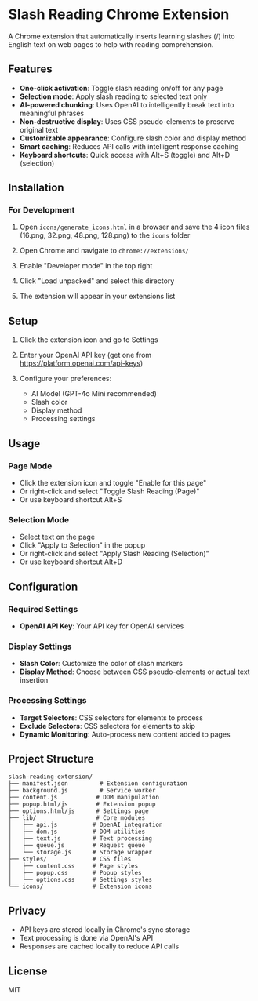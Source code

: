 # Slash Reading Chrome Extension

A Chrome extension that automatically inserts learning slashes (/) into English text on web pages to help with reading comprehension.

## Features

- **One-click activation**: Toggle slash reading on/off for any page
- **Selection mode**: Apply slash reading to selected text only
- **AI-powered chunking**: Uses OpenAI to intelligently break text into meaningful phrases
- **Non-destructive display**: Uses CSS pseudo-elements to preserve original text
- **Customizable appearance**: Configure slash color and display method
- **Smart caching**: Reduces API calls with intelligent response caching
- **Keyboard shortcuts**: Quick access with Alt+S (toggle) and Alt+D (selection)

## Installation

### For Development

1. Open `icons/generate_icons.html` in a browser and save the 4 icon files (16.png, 32.png, 48.png, 128.png) to the `icons` folder

2. Open Chrome and navigate to `chrome://extensions/`

3. Enable "Developer mode" in the top right

4. Click "Load unpacked" and select this directory

5. The extension will appear in your extensions list

## Setup

1. Click the extension icon and go to Settings

2. Enter your OpenAI API key (get one from https://platform.openai.com/api-keys)

3. Configure your preferences:
   - AI Model (GPT-4o Mini recommended)
   - Slash color
   - Display method
   - Processing settings

## Usage

### Page Mode
- Click the extension icon and toggle "Enable for this page"
- Or right-click and select "Toggle Slash Reading (Page)"
- Or use keyboard shortcut Alt+S

### Selection Mode
- Select text on the page
- Click "Apply to Selection" in the popup
- Or right-click and select "Apply Slash Reading (Selection)"
- Or use keyboard shortcut Alt+D

## Configuration

### Required Settings
- **OpenAI API Key**: Your API key for OpenAI services

### Display Settings
- **Slash Color**: Customize the color of slash markers
- **Display Method**: Choose between CSS pseudo-elements or actual text insertion

### Processing Settings
- **Target Selectors**: CSS selectors for elements to process
- **Exclude Selectors**: CSS selectors for elements to skip
- **Dynamic Monitoring**: Auto-process new content added to pages

## Project Structure

```
slash-reading-extension/
├── manifest.json         # Extension configuration
├── background.js         # Service worker
├── content.js           # DOM manipulation
├── popup.html/js        # Extension popup
├── options.html/js      # Settings page
├── lib/                 # Core modules
│   ├── api.js          # OpenAI integration
│   ├── dom.js          # DOM utilities
│   ├── text.js         # Text processing
│   ├── queue.js        # Request queue
│   └── storage.js      # Storage wrapper
├── styles/             # CSS files
│   ├── content.css     # Page styles
│   ├── popup.css       # Popup styles
│   └── options.css     # Settings styles
└── icons/              # Extension icons
```

## Privacy

- API keys are stored locally in Chrome's sync storage
- Text processing is done via OpenAI's API
- Responses are cached locally to reduce API calls

## License

MIT